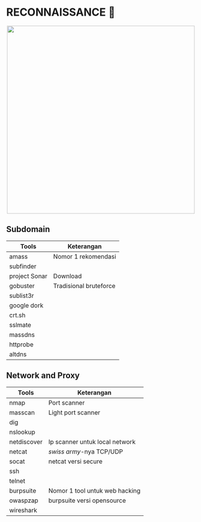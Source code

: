 # RECONNAISSANCE :crystal_ball:

<p align="center"><img src="https://user-images.githubusercontent.com/52058660/90117561-51232980-dd81-11ea-8710-33ec15f2420a.jpg" width="500"></p>

## Subdomain 
<table>
  <thead>
    <th>Tools</th><th>Keterangan</th></tr>
  </thead>
  <tbody>
    <tr><td>amass</td><td> Nomor 1 rekomendasi</td></tr>
    <tr><td>subfinder</td><td> </td></tr>
    <tr><td>project Sonar</td><td>Download</td></tr>
    <tr><td>gobuster</td><td>Tradisional bruteforce</td></tr>
    <tr><td>sublist3r</td><td> </td></tr>
    <tr><td>google dork</td><td> </td></tr>
    <tr><td>crt.sh</td><td> </td></tr>
    <tr><td>sslmate</td><td> </td></tr>    
    <tr><td>massdns</td><td> </td></tr>
    <tr><td>httprobe</td><td> </td></tr>
    <tr><td>altdns</td><td> </td></tr>
  </tbody>
</table>

## Network and Proxy
<table>
  <thead>
    <th>Tools</th><th>Keterangan</th></tr>
  </thead>
  <tbody>
    <tr><td>nmap</td><td>Port scanner</td></tr>
    <tr><td>masscan</td><td>Light port scanner</td></tr>
    <tr><td>dig</td><td> </td></tr>
    <tr><td>nslookup</td><td> </td></tr>
    <tr><td>netdiscover</td><td>Ip scanner untuk local network</td></tr>
  <tr><td>netcat</td><td><i>swiss army</i>-nya TCP/UDP</td></tr>
    <tr><td>socat</td><td>netcat versi secure</td></tr>
    <tr><td>ssh</td><td> </td></tr>
    <tr><td>telnet</td><td> </td></tr>
    <tr><td>burpsuite</td><td>Nomor 1 tool untuk web hacking</td></tr>
    <tr><td>owaspzap</td><td>burpsuite versi opensource</td></tr>
    <tr><td>wireshark</td><td> </td></tr>
  </tbody>
</table>
  
